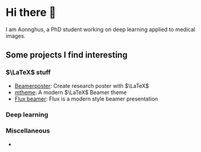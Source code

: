 # Hi there 👋

I am Aonnghus, a PhD student working on deep learning applied to medical images.

## Some projects I find interesting

### $\LaTeX$ stuff

- [Beamerposter](https://github.com/deselaers/latex-beamerposter): Create research poster with $\LaTeX$
- [mtheme](https://github.com/matze/mtheme): A modern $\LaTeX$ Beamer theme
- [Flux beamer](https://github.com/povanberg/flux-beamer): Flux is a modern style beamer presentation

### Deep learning

### Miscellaneous


- 

<!--
**Aonnghus/Aonnghus** is a ✨ _special_ ✨ repository because its `README.md` (this file) appears on your GitHub profile.

Here are some ideas to get you started:

- 🔭 I’m currently working on ...
- 🌱 I’m currently learning ...
- 👯 I’m looking to collaborate on ...
- 🤔 I’m looking for help with ...
- 💬 Ask me about ...
- 📫 How to reach me: ...
- 😄 Pronouns: ...
- ⚡ Fun fact: ...
-->
